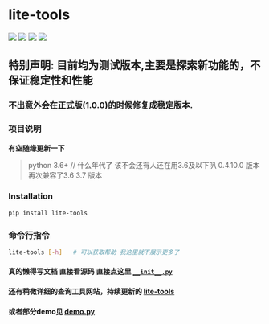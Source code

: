 # lite-tools


![](https://img.shields.io/badge/python-3.8-brightgreen)
![](https://img.shields.io/github/watchers/Heartfilia/lite_tools?style=social)
![](https://img.shields.io/github/stars/Heartfilia/lite_tools?style=social)
![](https://img.shields.io/github/forks/Heartfilia/lite_tools?style=social)

## 特别声明: 目前均为**测试版本**,主要是探索新功能的，不保证稳定性和性能
### 不出意外会在正式版(1.0.0)的时候修复成稳定版本.


### 项目说明

**有空随缘更新一下**
> python 3.6+   // 什么年代了 该不会还有人还在用3.6及以下叭 0.4.10.0 版本再次兼容了3.6 3.7 版本

### Installation
```bash
pip install lite-tools
```

### 命令行指令
```bash
lite-tools [-h]   # 可以获取帮助 我这里就不展示更多了
```

#### 真的懒得写文档 直接看源码 直接点这里 [`__init__.py`](https://github.com/Heartfilia/lite_tools/blob/master/lite_tools/__init__.py)

#### 还有稍微详细的查询工具网站，持续更新的 [lite-tools](https://www.yuque.com/heartfilia/oip3kg/egpxli)

#### 或者部分demo见 [demo.py](https://github.com/Heartfilia/lite_tools/tree/master/demo)